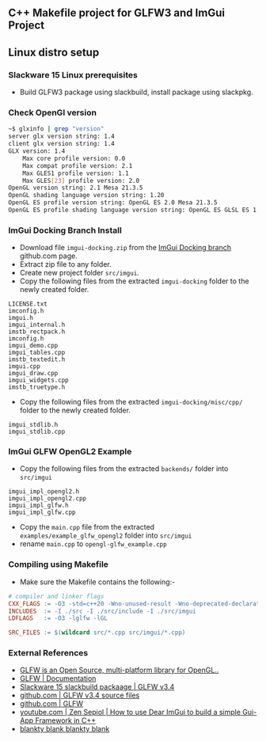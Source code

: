 ## C++ Makefile project for GLFW3 and ImGui Project

## Linux distro setup

### Slackware 15 Linux prerequisites
- Build GLFW3 package using slackbuild, install package using slackpkg.

### Check OpenGl version
```bash
~$ glxinfo | grep "version"
server glx version string: 1.4
client glx version string: 1.4
GLX version: 1.4
    Max core profile version: 0.0
    Max compat profile version: 2.1
    Max GLES1 profile version: 1.1
    Max GLES[23] profile version: 2.0
OpenGL version string: 2.1 Mesa 21.3.5
OpenGL shading language version string: 1.20
OpenGL ES profile version string: OpenGL ES 2.0 Mesa 21.3.5
OpenGL ES profile shading language version string: OpenGL ES GLSL ES 1.0.16
```

### ImGui Docking Branch Install
- Download file `imgui-docking.zip` from the [ImGui Docking branch](https://github.com/ocornut/imgui/tree/docking) github.com page.
- Extract zip file to any folder.
- Create new project folder `src/imgui`.
- Copy the following files from the extracted `imgui-docking` folder to the newly created folder.
```
LICENSE.txt
imconfig.h
imgui.h
imgui_internal.h
imstb_rectpack.h
imconfig.h
imgui_demo.cpp
imgui_tables.cpp
imstb_textedit.h
imgui.cpp
imgui_draw.cpp
imgui_widgets.cpp
imstb_truetype.h
```

- Copy the following files from the extracted `imgui-docking/misc/cpp/` folder to the newly created folder.

```
imgui_stdlib.h
imgui_stdlib.cpp
```

### ImGui GLFW OpenGL2 Example
- Copy the following files from the extracted `backends/` folder into `src/imgui`
```
imgui_impl_opengl2.h
imgui_impl_opengl2.cpp
imgui_impl_glfw.h
imgui_impl_glfw.cpp
```

- Copy the `main.cpp` file from the extracted
`examples/example_glfw_opengl2` folder into `src/imgui`
- rename `main.cpp` to `opengl-glfw_example.cpp`

### Compiling using Makefile

- Make sure the Makefile contains the following:-
```Makefile
# compiler and linker flags
CXX_FLAGS := -O3 -std=c++20 -Wno-unused-result -Wno-deprecated-declarations
INCLUDES  := -I ./src -I ./src/include -I ./src/imgui
LDFLAGS   := -O3 -lglfw -lGL

SRC_FILES := $(wildcard src/*.cpp src/imgui/*.cpp) 
```

### External References
- [GLFW is an Open Source, multi-platform library for OpenGL..](https://www.glfw.org/)
- [GLFW | Documentation](https://www.glfw.org/documentation.html)
- [Slackware 15 slackbuild packaage | GLFW v3.4](https://slackbuilds.org/repository/15.0/libraries/glfw3/?search=glfw)
- [github.com | GLFW v3.4 source files](https://github.com/glfw/glfw/archive/3.4/glfw-3.4.tar.gz)
- [github.com | GLFW ](https://github.com/glfw/glfw)
- [youtube.com | Zen Sepiol | How to use Dear ImGui to build a simple Gui-App Framework in C++](https://www.youtube.com/watch?v=OYQp0GuoByM)
- [blankty blank blankty blank]()

